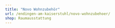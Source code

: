 ```yaml
---
title: "Novo Wohnzubehör"
url: /endingen-am-kaiserstuhl/novo-wohnzubehoer/
shop: Raumausstattung
---
```

